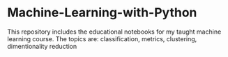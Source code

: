 # Machine-Learning-with-Python
This repository includes the educational notebooks for my taught machine learning course.
The topics are: classification, metrics, clustering, dimentionality reduction
